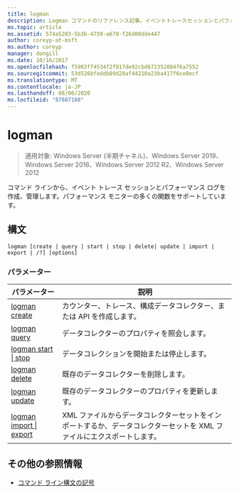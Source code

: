 ```yaml
---
title: logman
description: Logman コマンドのリファレンス記事。イベントトレースセッションとパフォーマンスログを作成して管理し、コマンドラインからのパフォーマンスモニターの多くの機能をサポートします。
ms.topic: article
ms.assetid: 574a5203-5b3b-4759-a678-f26d00dde447
author: coreyp-at-msft
ms.author: coreyp
manager: dongill
ms.date: 10/16/2017
ms.openlocfilehash: f5983ff4534f2f017de92cbd672352084f6a7552
ms.sourcegitcommit: 53d526bfeddb89d28af44210a23ba417f6ce0ecf
ms.translationtype: MT
ms.contentlocale: ja-JP
ms.lasthandoff: 08/06/2020
ms.locfileid: "87887108"
---
```

# <a name="logman"></a>logman

> 適用対象: Windows Server (半期チャネル)、Windows Server 2019、Windows Server 2016、Windows Server 2012 R2、Windows Server 2012

コマンド ラインから、イベント トレース セッションとパフォーマンス ログを作成、管理します。パフォーマンス モニターの多くの関数をサポートしています。

## <a name="syntax"></a>構文

```
logman [create | query | start | stop | delete| update | import | export | /?] [options]
```

### <a name="parameters"></a>パラメーター

| パラメーター | 説明 |
| --------- | ----------- |
| [logman create](logman-create.md) | カウンター、トレース、構成データコレクター、または API を作成します。 |
| [logman query](logman-query.md) | データコレクターのプロパティを照会します。 |
| [logman start &#124; stop](logman-start-stop.md) | データコレクションを開始または停止します。 |
| [logman delete](logman-delete.md) | 既存のデータコレクターを削除します。 |
| [logman update](logman-update.md) | 既存のデータコレクターのプロパティを更新します。 |
| [logman import &#124; export](logman-import-export.md) | XML ファイルからデータコレクターセットをインポートするか、データコレクターセットを XML ファイルにエクスポートします。 |

## <a name="additional-references"></a>その他の参照情報

- [コマンド ライン構文の記号](command-line-syntax-key.md)